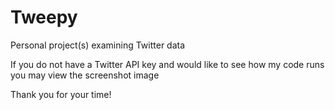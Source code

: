 # Tweepy
Personal project(s) examining Twitter data

If you do not have a Twitter API key and would like to see how my code runs you may view the screenshot image

Thank you for your time!
